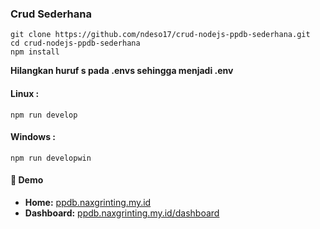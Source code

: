 ### Crud Sederhana

```
git clone https://github.com/ndeso17/crud-nodejs-ppdb-sederhana.git
cd crud-nodejs-ppdb-sederhana
npm install
```

**Hilangkan huruf s pada .envs sehingga menjadi .env**

#### Linux :

```
npm run develop
```

#### Windows :

```
npm run developwin
```

#### 🚀 Demo

- **Home:** [ppdb.naxgrinting.my.id](https://ppdb.naxgrinting.my.id)
- **Dashboard:** [ppdb.naxgrinting.my.id/dashboard](https://ppdb.naxgrinting.my.id/dashboard)
